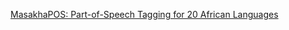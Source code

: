 [MasakhaPOS: Part-of-Speech Tagging for 20 African Languages](https://github.com/masakhane-io/masakhane-pos)
